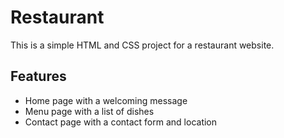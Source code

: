# Restaurant

This is a simple HTML and CSS project for a restaurant website.

## Features
- Home page with a welcoming message
- Menu page with a list of dishes
- Contact page with a contact form and location
